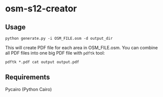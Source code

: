 # osm-s12-creator

## Usage
`python generate.py -i OSM_FILE.osm -d output_dir`

This will create PDF file for each area in OSM_FILE.osm. You can combine all PDF files into one big PDF file with `pdftk` tool:

`pdftk *.pdf cat output output.pdf`

## Requirements
Pycairo (Python Cairo)

